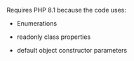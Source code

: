 Requires PHP 8.1 because the code uses:

- Enumerations

- readonly class properties

- default object constructor parameters
